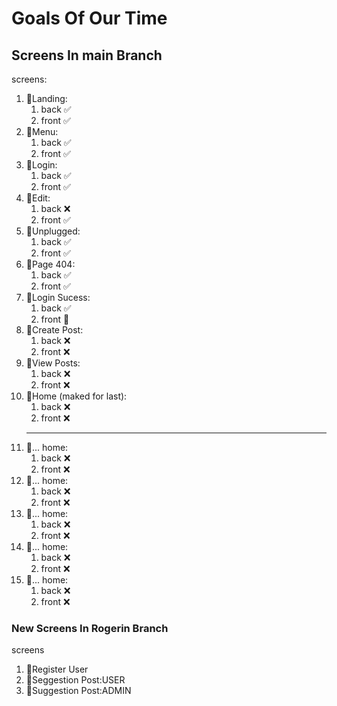 # Goals Of Our Time

## Screens In main Branch

screens:

 1. 💠Landing:
    1. back ✅
    2. front ✅
 2. 💠Menu:
    1. back ✅
    2. front ✅
 3. 💠Login:
    1. back ✅
    2. front ✅
 4. 💠Edit:
    1. back ❌
    2. front ✅
 5. 💠Unplugged:
    1. back ✅
    2. front ✅
 6. 💠Page 404:
    1. back ✅
    2. front ✅
 7. 💠Login Sucess:
    1. back ✅
    2. front 🔘
 8. 💠Create Post:
    1. back ❌
    2. front ❌
 9. 💠View Posts:
    1. back ❌
    2. front ❌
10. 💠Home (maked for last):
    1. back ❌
    2. front ❌
    ------------
11. 💠... home:  
     1. back ❌
     2. front ❌
12. 💠... home:  
    1. back ❌
    2. front ❌
13. 💠... home:  
    1. back ❌
    2. front ❌
14. 💠... home:  
    1. back ❌
    2. front ❌
15. 💠... home:  
    1. back ❌
    2. front ❌

### **New Screens In Rogerin Branch**

screens

1. 💠Register User
2. 💠Seggestion Post:USER
3. 💠Suggestion Post:ADMIN

<!-- ### **Changes With New Branch**

changes
 -->

